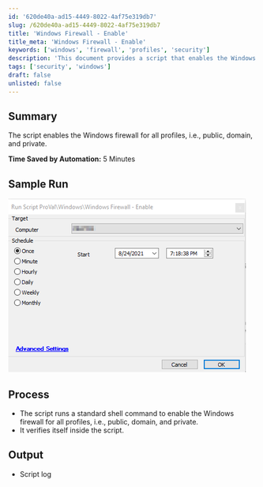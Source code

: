 ```yaml
---
id: '620de40a-ad15-4449-8022-4af75e319db7'
slug: /620de40a-ad15-4449-8022-4af75e319db7
title: 'Windows Firewall - Enable'
title_meta: 'Windows Firewall - Enable'
keywords: ['windows', 'firewall', 'profiles', 'security']
description: 'This document provides a script that enables the Windows firewall for all profiles, including public, domain, and private. It outlines the process, expected output, and time saved by automation, enhancing system security efficiently.'
tags: ['security', 'windows']
draft: false
unlisted: false
---
```


## Summary

The script enables the Windows firewall for all profiles, i.e., public, domain, and private.

**Time Saved by Automation:** 5 Minutes

## Sample Run

![Sample Run](../../../static/img/docs/620de40a-ad15-4449-8022-4af75e319db7/image_1.png)

## Process

- The script runs a standard shell command to enable the Windows firewall for all profiles, i.e., public, domain, and private.
- It verifies itself inside the script.

## Output

- Script log

